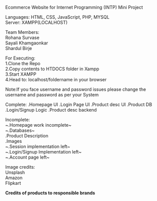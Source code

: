 Ecommerce Website for Internet Programming (INTP) Mini Project

Languages: HTML, CSS, JavaScript, PHP, MYSQL  
Server: XAMPP(LOCALHOST)  

Team Members:  
Rohana Survase  
Sayali Khamgaonkar  
Shardul Birje  

For Executing:  
1.Clone the Repo  
2.Copy contents to HTDOCS folder in Xampp  
3.Start XAMPP  
4.Head to: localhost/foldername in your browser  

Note:If you face username and password issues please change the username and password as per your System 

Complete:
.Homepage UI 
.Login Page UI
.Product desc UI
.Product DB
.Login/Signup Logic
.Product desc backend

Incomplete:   
~.Homepage work incomplete~  
~.Databases~  
.Product Description  
.Images  
~.Session implementation left~  
~.Login/Signup Implementation left~  
~.Account page left~  


Image credits:  
Unsplash  
Amazon  
Flipkart  

**Credits of products to responsible brands**
